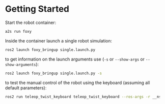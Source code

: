 # Getting Started

Start the robot container:

```sh
a2s run foxy
```

Inside the container launch a single robot simulation:

```sh
ros2 launch foxy_bringup single.launch.py
```

to get information on the launch arguments use (`-s` or `--show-args` or `--show-arguments`):

```sh
ros2 launch foxy_bringup single.launch.py -s
```

to test the manual control of the robot using the keyboard (assuming all default parameters):

```sh
ros2 run teleop_twist_keyboard teleop_twist_keyboard --ros-args -r __ns:=/foxy -r cmd_vel:=diff_drive_base_controller/cmd_vel -p stamped:=true
```
